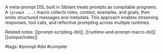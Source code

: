A meta-prompt DSL built in Sibilant treats prompts as compilable programs. A `(prompt ...)` macro collects roles, context, examples, and goals, then emits structured messages and metadata. This approach enables streaming responses, tool calls, and reflective prompting across multiple runtimes.

Related notes: [[prompt-scripting-dsl]], [[runtime-and-prompt-macro-dsl]] [[unique/index]]

#tags: #prompt #dsl #compiler
